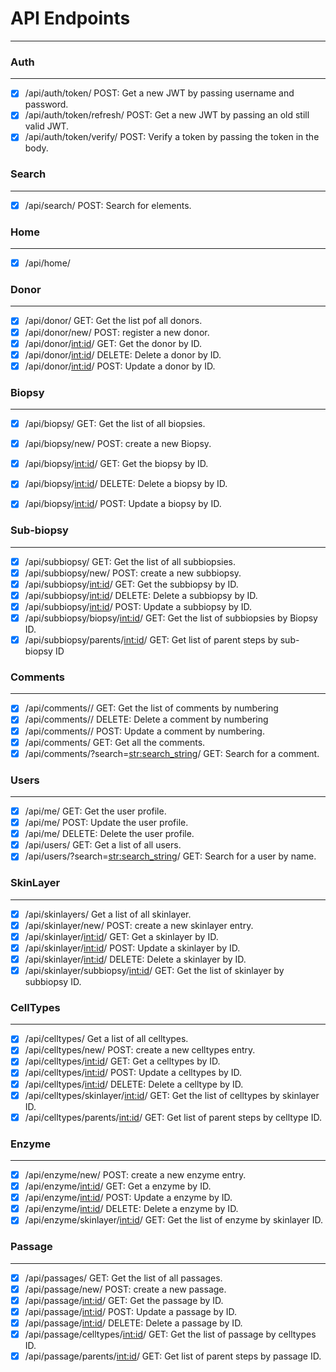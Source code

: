 # API Endpoints
*******
### Auth
*****
- [x] /api/auth/token/ POST: Get a new JWT by passing username and password.
- [x] /api/auth/token/refresh/ POST: Get a new JWT by passing an old still valid JWT.
- [x] /api/auth/token/verify/ POST: Verify a token by passing the token in the body.

### Search
*******
- [x] /api/search/ POST: Search for elements.

### Home
*****
- [x] /api/home/ 

### Donor
******
- [x] /api/donor/ GET: Get  the list pof all donors.
- [x] /api/donor/new/ POST: register a new donor.
- [x] /api/donor/<int:id>/ GET: Get  the  donor by ID.
- [x] /api/donor/<int:id>/ DELETE: Delete a donor by ID.
- [x] /api/donor/<int:id>/ POST: Update a donor by ID.

### Biopsy
********
- [x] /api/biopsy/ GET: Get  the list of all biopsies.
- [x] /api/biopsy/new/ POST: create a new Biopsy.
- [x] /api/biopsy/<int:id>/ GET: Get  the  biopsy by ID.
- [x] /api/biopsy/<int:id>/ DELETE: Delete a biopsy by ID.
- [x] /api/biopsy/<int:id>/ POST: Update a biopsy by ID.

 
### Sub-biopsy
**********
- [x] /api/subbiopsy/ GET: Get  the list of all subbiopsies.
- [x] /api/subbiopsy/new/ POST: create a new subbiopsy.
- [x] /api/subbiopsy/<int:id>/ GET: Get  the  subbiopsy by ID.
- [x] /api/subbiopsy/<int:id>/ DELETE: Delete a subbiopsy by ID.
- [x] /api/subbiopsy/<int:id>/ POST: Update a subbiopsy by ID.
- [x] /api/subbiopsy/biopsy/<int:id>/ GET: Get the list of subbiopsies by Biopsy ID.
- [x] /api/subbiopsy/parents/<int:id>/ GET: Get list of parent steps by sub-biopsy ID

### Comments
*********
- [x] /api/comments/<int>/ GET: Get the list of comments by numbering
- [x] /api/comments/<int>/ DELETE: Delete a comment by numbering
- [x] /api/comments/<int>/ POST: Update a comment by numbering.
- [x] /api/comments/ GET: Get all the comments.
- [x] /api/comments/?search=<str:search_string>/ GET: Search for a comment.

### Users
*****
- [x] /api/me/ GET: Get the user profile.
- [x] /api/me/ POST: Update the user profile.
- [x] /api/me/ DELETE: Delete the user profile.
- [x] /api/users/ GET: Get a list of all users.
- [x] /api/users/?search=<str:search_string>/ GET: Search for a user by name.

### SkinLayer
*********
- [x] /api/skinlayers/ Get a list of all skinlayer.
- [x] /api/skinlayer/new/ POST: create a new skinlayer entry.
- [x] /api/skinlayer/<int:id>/ GET: Get a skinlayer by ID.
- [x] /api/skinlayer/<int:id>/ POST: Update a skinlayer by ID.
- [x] /api/skinlayer/<int:id>/ DELETE: Delete a skinlayer by ID.
- [x] /api/skinlayer/subbiopsy/<int:id>/ GET: Get the list of skinlayer by subbiopsy ID.

### CellTypes
*********
- [x] /api/celltypes/ Get a list of all celltypes.
- [x] /api/celltypes/new/ POST: create a new celltypes entry.
- [x] /api/celltypes/<int:id>/ GET: Get a celltypes by ID.
- [x] /api/celltypes/<int:id>/ POST: Update a celltypes by ID.
- [x] /api/celltypes/<int:id>/ DELETE: Delete a celltype by ID.
- [x] /api/celltypes/skinlayer/<int:id>/ GET: Get the list of celltypes by skinlayer ID.
- [x] /api/celltypes/parents/<int:id>/ GET: Get list of parent steps by celltype ID.

### Enzyme
******
- [x] /api/enzyme/new/ POST: create a new enzyme entry.
- [x] /api/enzyme/<int:id>/ GET: Get a enzyme by ID.
- [x] /api/enzyme/<int:id>/ POST: Update a enzyme by ID.
- [x] /api/enzyme/<int:id>/ DELETE: Delete a enzyme by ID.
- [x] /api/enzyme/skinlayer/<int:id>/ GET: Get the list of enzyme by skinlayer ID.

### Passage
*******
- [x] /api/passages/ GET: Get  the list of all passages.
- [x] /api/passage/new/ POST: create a new passage.
- [x] /api/passage/<int:id>/ GET: Get  the  passage by ID.
- [x] /api/passage/<int:id>/ POST: Update a passage by ID.
- [x] /api/passage/<int:id>/ DELETE: Delete a passage by ID.
- [x] /api/passage/celltypes/<int:id>/ GET: Get the list of passage by celltypes ID.
- [x] /api/passage/parents/<int:id>/ GET: Get list of parent steps by passage ID.
